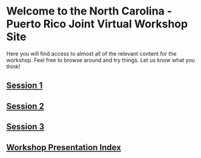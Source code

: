 # Welcome to the North Carolina - Puerto Rico Joint Virtual Workshop Site

Here you will find access to almost all of the relevant content for the workshop.  Feel free to browse around and try things.  Let us know what you think!

## [Session 1](https://rapid-research.github.io/nc_pr_virtual_workshop/schedule/session1_2021_wkshp_sched.html)
## [Session 2](https://rapid-research.github.io/nc_pr_virtual_workshop/schedule/session2_2021_wkshp_sched.html)
## [Session 3](https://rapid-research.github.io/nc_pr_virtual_workshop/schedule/session3_2021_wkshp_schedhtml)

## [Workshop Presentation Index](https://rapid-research.github.io/nc_pr_virtual_workshop/presentations/presentation_index.html)






